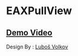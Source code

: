 # EAXPullView

[Demo Video](https://youtu.be/TIGHcvHROgc)
------
Design By : [Luboš Volkov](https://dribbble.com/shots/3814075-iPhone-X-Photo-Editing-App-Concept)